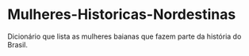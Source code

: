 # Mulheres-Historicas-Nordestinas
Dicionário que lista as mulheres baianas que fazem parte da história do Brasil.
